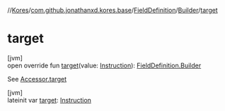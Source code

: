//[Kores](../../../../index.md)/[com.github.jonathanxd.kores.base](../../index.md)/[FieldDefinition](../index.md)/[Builder](index.md)/[target](target.md)

# target

[jvm]\
open override fun [target](target.md)(value: [Instruction](../../../com.github.jonathanxd.kores/-instruction/index.md)): [FieldDefinition.Builder](index.md)

See [Accessor.target](../../-accessor/target.md)

[jvm]\
lateinit var [target](target.md): [Instruction](../../../com.github.jonathanxd.kores/-instruction/index.md)
